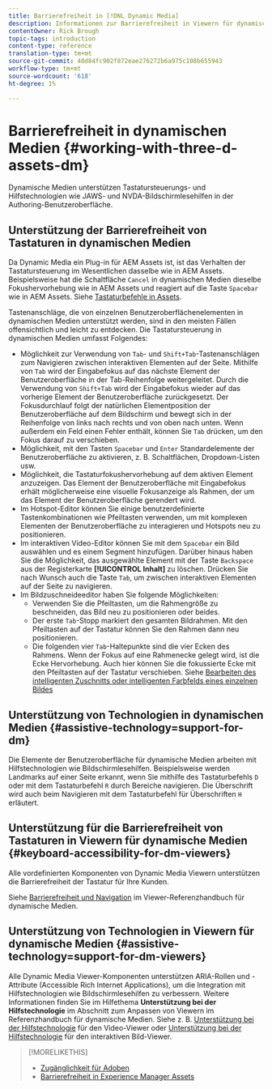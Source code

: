 ```yaml
---
title: Barrierefreiheit in [!DNL Dynamic Media]
description: Informationen zur Barrierefreiheit in Viewern für dynamische Medien und dynamische Medien
contentOwner: Rick Brough
topic-tags: introduction
content-type: reference
translation-type: tm+mt
source-git-commit: 40d84fc902f872eae276272b6a975c108b655943
workflow-type: tm+mt
source-wordcount: '618'
ht-degree: 1%

---
```



# Barrierefreiheit in dynamischen Medien {#working-with-three-d-assets-dm}

Dynamische Medien unterstützen Tastatursteuerungs- und Hilfstechnologien wie JAWS- und NVDA-Bildschirmlesehilfen in der Authoring-Benutzeroberfläche.

## Unterstützung der Barrierefreiheit von Tastaturen in dynamischen Medien

Da Dynamic Media ein Plug-in für AEM Assets ist, ist das Verhalten der Tastatursteuerung im Wesentlichen dasselbe wie in AEM Assets. Beispielsweise hat die Schaltfläche `Cancel` in dynamischen Medien dieselbe Fokushervorhebung wie in AEM Assets und reagiert auf die Taste `Spacebar` wie in AEM Assets. Siehe [Tastaturbefehle in Assets](/help/assets/accessibility.md#keyboard-shortcuts).

Tastenanschläge, die von einzelnen Benutzeroberflächenelementen in dynamischen Medien unterstützt werden, sind in den meisten Fällen offensichtlich und leicht zu entdecken. Die Tastatursteuerung in dynamischen Medien umfasst Folgendes:

* Möglichkeit zur Verwendung von `Tab`- und `Shift+Tab`-Tastenanschlägen zum Navigieren zwischen interaktiven Elementen auf der Seite.
Mithilfe von `Tab` wird der Eingabefokus auf das nächste Element der Benutzeroberfläche in der Tab-Reihenfolge weitergeleitet. Durch die Verwendung von `Shift+Tab` wird der Eingabefokus wieder auf das vorherige Element der Benutzeroberfläche zurückgesetzt.
Der Fokusdurchlauf folgt der natürlichen Elementposition der Benutzeroberfläche auf dem Bildschirm und bewegt sich in der Reihenfolge von links nach rechts und von oben nach unten. Wenn außerdem ein Feld einen Fehler enthält, können Sie `Tab` drücken, um den Fokus darauf zu verschieben.
* Möglichkeit, mit den Tasten `Spacebar` und `Enter` Standardelemente der Benutzeroberfläche zu aktivieren, z. B. Schaltflächen, Dropdown-Listen usw.
* Möglichkeit, die Tastaturfokushervorhebung auf dem aktiven Element anzuzeigen. Das Element der Benutzeroberfläche mit Eingabefokus erhält möglicherweise eine visuelle Fokusanzeige als Rahmen, der um das Element der Benutzeroberfläche gerendert wird.
* Im Hotspot-Editor können Sie einige benutzerdefinierte Tastenkombinationen wie Pfeiltasten verwenden, um mit komplexen Elementen der Benutzeroberfläche zu interagieren und Hotspots neu zu positionieren.
* Im interaktiven Video-Editor können Sie mit dem `Spacebar` ein Bild auswählen und es einem Segment hinzufügen. Darüber hinaus haben Sie die Möglichkeit, das ausgewählte Element mit der Taste `Backspace` aus der Registerkarte **[!UICONTROL Inhalt]** zu löschen. Drücken Sie nach Wunsch auch die Taste `Tab`, um zwischen interaktiven Elementen auf der Seite zu navigieren.
* Im Bildzuschneideeditor haben Sie folgende Möglichkeiten:
   * Verwenden Sie die Pfeiltasten, um die Rahmengröße zu beschneiden, das Bild neu zu positionieren oder beides.
   * Der erste `Tab`-Stopp markiert den gesamten Bildrahmen. Mit den Pfeiltasten auf der Tastatur können Sie den Rahmen dann neu positionieren.
   * Die folgenden vier `Tab`-Haltepunkte sind die vier Ecken des Rahmens. Wenn der Fokus auf eine Rahmenecke gelegt wird, ist die Ecke Hervorhebung. Auch hier können Sie die fokussierte Ecke mit den Pfeiltasten auf der Tastatur verschieben.
Siehe [Bearbeiten des intelligenten Zuschnitts oder intelligenten Farbfelds eines einzelnen Bildes](/help/assets/dynamic-media/image-profiles.md#editing-the-smart-crop-or-smart-swatch-of-a-single-image)

<!-- Keyboarding is the same because Dynamic Media is using the same UI library (Coral 3 (AEM 6.5) or Coral Spectrum (in Skyline)) as entire AEM Assets.  -->

<!-- In the Hotspot editor, Dynamic Media lets you use arrow keys to control the position of a hot spot. See [Carousel Banners](/help/assets/dynamic-media/carousel-banners.md##adding-hotspots-or-image-maps-to-an-image-banner) or [Interactive Images](/help/assets/dynamic-media/interactive-images.md#adding-hotspots-to-an-image-banner)  -->

<!-- I think we should definitely mention this in the DM-specific area of documentation for keyboard support. -->

<!-- I would not get into much of details of specific keyboard support logic of these editors. One of the reasons - chances are that accessibility support will receive Phase2-like attention, with more holistic approach. -->

## Unterstützung von Technologien in dynamischen Medien {#assistive-technology=support-for-dm}

Die Elemente der Benutzeroberfläche für dynamische Medien arbeiten mit Hilfstechnologien wie Bildschirmlesehilfen. Beispielsweise werden Landmarks auf einer Seite erkannt, wenn Sie mithilfe des Tastaturbefehls `D` oder mit dem Tastaturbefehl `R` durch Bereiche navigieren. Die Überschrift wird auch beim Navigieren mit dem Tastaturbefehl für Überschriften `H` erläutert.

## Unterstützung für die Barrierefreiheit von Tastaturen in Viewern für dynamische Medien {#keyboard-accessibility-for-dm-viewers}

Alle vordefinierten Komponenten von Dynamic Media Viewern unterstützen die Barrierefreiheit der Tastatur für Ihre Kunden.

Siehe [Barrierefreiheit und Navigation](https://docs.adobe.com/content/help/de-DE/dynamic-media-developer-resources/library/c-keyboard-accessibility.html) im Viewer-Referenzhandbuch für dynamische Medien.

## Unterstützung von Technologien in Viewern für dynamische Medien {#assistive-technology=support-for-dm-viewers}

Alle Dynamic Media Viewer-Komponenten unterstützen ARIA-Rollen und -Attribute (Accessible Rich Internet Applications), um die Integration mit Hilfstechnologien wie Bildschirmlesehilfen zu verbessern.
Weitere Informationen finden Sie im Hilfethema **Unterstützung bei der Hilfstechnologie** im Abschnitt zum Anpassen von Viewern im Referenzhandbuch für dynamische Medien. Siehe z. B. [Unterstützung bei der Hilfstechnologie](https://docs.adobe.com/content/help/en/dynamic-media-developer-resources/library/viewers-aem-assets-dmc/video/r-html5-video-viewer-20-assistive.html) für den Video-Viewer oder [Unterstützung bei der Hilfstechnologie](https://experienceleague.adobe.com/docs/dynamic-media-developer-resources/library/viewers-for-aem-assets-only/interactive-images/c-html5-aem-interactive-image-assistive.html?lang=en#viewers-for-aem-assets-only) für den interaktiven Bild-Viewer.

>[!MORELIKETHIS]
>
>* [Zugänglichkeit für Adoben](https://www.adobe.com/accessibility.html)
>* [Barrierefreiheit in Experience Manager Assets](/help/assets/dynamic-media/accessibility-dm.md)

